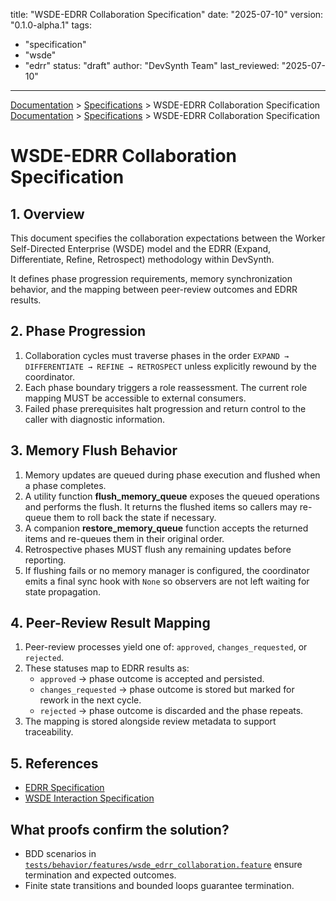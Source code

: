 
title: "WSDE-EDRR Collaboration Specification"
date: "2025-07-10"
version: "0.1.0-alpha.1"
tags:
  - "specification"
  - "wsde"
  - "edrr"
status: "draft"
author: "DevSynth Team"
last_reviewed: "2025-07-10"
---
<div class="breadcrumbs">
<a href="../index.md">Documentation</a> &gt; <a href="index.md">Specifications</a> &gt; WSDE-EDRR Collaboration Specification
</div>

<div class="breadcrumbs">
<a href="../index.md">Documentation</a> &gt; <a href="index.md">Specifications</a> &gt; WSDE-EDRR Collaboration Specification
</div>

# WSDE-EDRR Collaboration Specification

## 1. Overview

This document specifies the collaboration expectations between the Worker Self-Directed Enterprise (WSDE) model and the EDRR
(Expand, Differentiate, Refine, Retrospect) methodology within DevSynth.

It defines phase progression requirements, memory synchronization behavior, and the mapping between peer-review outcomes and
EDRR results.

## 2. Phase Progression

1. Collaboration cycles must traverse phases in the order `EXPAND → DIFFERENTIATE → REFINE → RETROSPECT` unless explicitly
   rewound by the coordinator.
2. Each phase boundary triggers a role reassessment. The current role mapping MUST be accessible to external consumers.
3. Failed phase prerequisites halt progression and return control to the caller with diagnostic information.

## 3. Memory Flush Behavior

1. Memory updates are queued during phase execution and flushed when a phase completes.
2. A utility function **flush_memory_queue** exposes the queued operations and performs the flush. It returns the flushed items
   so callers may re-queue them to roll back the state if necessary.
3. A companion **restore_memory_queue** function accepts the returned items and re-queues them in their original order.
4. Retrospective phases MUST flush any remaining updates before reporting.
5. If flushing fails or no memory manager is configured, the coordinator emits a final
   sync hook with ``None`` so observers are not left waiting for state propagation.

## 4. Peer-Review Result Mapping

1. Peer-review processes yield one of: `approved`, `changes_requested`, or `rejected`.
2. These statuses map to EDRR results as:
   - `approved` → phase outcome is accepted and persisted.
   - `changes_requested` → phase outcome is stored but marked for rework in the next cycle.
   - `rejected` → phase outcome is discarded and the phase repeats.
3. The mapping is stored alongside review metadata to support traceability.

## 5. References

- [EDRR Specification](edrr_cycle_specification.md)
- [WSDE Interaction Specification](wsde_interaction_specification.md)

## What proofs confirm the solution?
- BDD scenarios in [`tests/behavior/features/wsde_edrr_collaboration.feature`](../../tests/behavior/features/wsde_edrr_collaboration.feature) ensure termination and expected outcomes.
- Finite state transitions and bounded loops guarantee termination.

